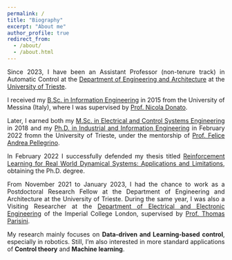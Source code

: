```yaml
---
permalink: /
title: "Biography"
excerpt: "About me"
author_profile: true
redirect_from: 
  - /about/
  - /about.html
---
```

<div style="text-align: justify">
Since 2023, I have been an Assistant Professor (non-tenure track) in Automatic Control at the <a href="https://dia.units.it/">Department of Engineering and Architecture</a> at the <a href="https://www.units.it/">University of Trieste</a>.<br>

  
I received my <a href="https://www.unime.it/it/cds/ingegneria-elettronica-e-informatica">B.Sc. in Information Engineering</a> in 2015 from the University of Messina (Italy), where I was supervised by <a href="https://archivio.unime.it/it/persona/nicola-donato/orario">Prof. Nicola Donato</a>.<br>


Later, I earned both my <a href="https://ieuts.units.it/">M.Sc. in Electrical and Control Systems Engineering</a> in 2018 and my <a href="https://portale.units.it/en/research/phd/programmes/industrial-engineering">Ph.D. in Industrial and Information Engineering</a> in February 2022 fromn the University of Trieste, under the mentorship of  <a href="https://feliceandreapellegrino.github.io/">Prof. Felice Andrea Pellegrino</a>.<br>


In February 2022 I successfully defended my thesis titled <a href="https://arts.units.it/handle/11368/3010839">Reinforcement Learning for Real World Dynamical Systems: Applications and Limitations</a>, obtaining the Ph.D. degree.<br>


From November 2021 to January 2023, I had the chance to work as a Postdoctoral Research Fellow at the Department of Engineering and Architecture at the University of Trieste. During the same year, I was also a Visiting Researcher at the <a href="https://www.imperial.ac.uk/electrical-engineering/research/">Department of Electrical and Electronic Engineering</a> of the Imperial College London, supervised by <a href="https://profiles.imperial.ac.uk/t.parisini">Prof. Thomas Parisini</a>.<br>


My research mainly focuses on <strong>Data-driven and Learning-based control</strong>, especially in robotics. Still, I’m also interested in more standard applications of <strong>Control theory</strong> and <strong>Machine learning</strong>.</div>
